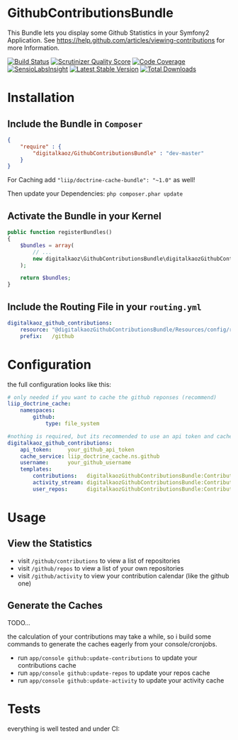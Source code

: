 GithubContributionsBundle
=========================

This Bundle lets you display some Github Statistics in your Symfony2 Application.
See https://help.github.com/articles/viewing-contributions for more Information.

[![Build Status](https://travis-ci.org/digitalkaoz/GithubContributionsBundle.png?branch=master)](https://travis-ci.org/digitalkaoz/GithubContributionsBundle)
[![Scrutinizer Quality Score](https://scrutinizer-ci.com/g/digitalkaoz/GithubContributionsBundle/badges/quality-score.png?s=c68ce65808d8b57755f1ec492ae1036fd94bf875)](https://scrutinizer-ci.com/g/digitalkaoz/GithubContributionsBundle/)
[![Code Coverage](https://scrutinizer-ci.com/g/digitalkaoz/GithubContributionsBundle/badges/coverage.png?s=737b1c8195155fe8aeb3bf956b04d0bd77d1d3e2)](https://scrutinizer-ci.com/g/digitalkaoz/GithubContributionsBundle/)
[![SensioLabsInsight](https://insight.sensiolabs.com/projects/a74d75ea-6aa5-4cf9-95dd-db4afbb5b2dc/mini.png)](https://insight.sensiolabs.com/projects/a74d75ea-6aa5-4cf9-95dd-db4afbb5b2dc)
[![Latest Stable Version](https://poser.pugx.org/digitalkaoz/github-contributions-bundle/v/stable.png)](https://packagist.org/packages/digitalkaoz/github-contributions-bundle)
[![Total Downloads](https://poser.pugx.org/digitalkaoz/github-contributions-bundle/downloads.png)](https://packagist.org/packages/digitalkaoz/github-contributions-bundle)

Installation
============

Include the Bundle in `Composer`
---------------------------

```json
{
    "require" : {
        "digitalkaoz/GithubContributionsBundle" : "dev-master"
    }
}
```

For Caching add `"liip/doctrine-cache-bundle": "~1.0"` as well!

Then update your Dependencies: `php composer.phar update`

Activate the Bundle in your Kernel
----------------------------------

```php
public function registerBundles()
{
    $bundles = array(
        // ...
        new digitalkaoz\GithubContributionsBundle\digitalkaozGithubContributionsBundle()
    );

    return $bundles;
}
```

Include the Routing File in your `routing.yml`
----------------------------------------------

```yaml
digitalkaoz_github_contributions:
    resource: "@digitalkaozGithubContributionsBundle/Resources/config/routing.xml"
    prefix:   /github
```

Configuration
=============

the full configuration looks like this:

```yaml
# only needed if you want to cache the github reponses (recommend)
liip_doctrine_cache:
    namespaces:
        github:
            type: file_system

#nothing is required, but its recommended to use an api token and cache the results
digitalkaoz_github_contributions:
    api_token:     your_github_api_token
    cache_service: liip_doctrine_cache.ns.github
    username:      your_github_username
    templates:
        contributions:   digitalkaozGithubContributionsBundle:Contributions:contributions.html.twig
        activity_stream: digitalkaozGithubContributionsBundle:Contributions:activity.html.twig
        user_repos:      digitalkaozGithubContributionsBundle:Contributions:user_repos.html.twig
```

Usage
=====

View the Statistics
-------------------

* visit `/github/contributions` to view a list of repositories
* visit `/github/repos` to view a list of your own repositories
* visit `/github/activity` to view your contribution calendar (like the github one)

Generate the Caches
-------------------

TODO...

the calculation of your contributions may take a while, so i build some commands to generate the caches eagerly from your console/cronjobs.

* run `app/console github:update-contributions` to update your contributions cache
* run `app/console github:update-repos` to update your repos cache
* run `app/console github:update-activity` to update your activity cache


Tests
=====

everything is well tested and under CI:

